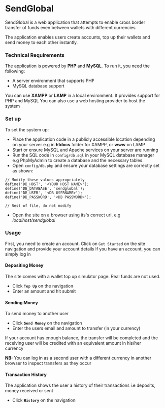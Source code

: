 # SendGlobal
SendGlobal is a web application that attempts to enable cross border transfer of funds even between wallets with different currencies

The application enables users create accounts, top up their wallets and send money to each other instantly.

### Technical Requirements
The application is powered by **PHP** and **MySQL**. To run it, you need the following:
- A server environment that supports PHP
- MySQL database support

You can use  **XAMPP** or **LAMP** in a local environment. It provides support for PHP and MySQL
You can also use a web hosting provider to host the system

### Set up
To set the system up:
- Place the application code in a publicly accessible location depending on your server
  e.g in **htdocs** folder for XAMPP, or **www** on LAMP
- Start or ensure MySQL and Apache services on your server are running
- Run the SQL code in `config/db.sql` in your MySQL database manager e.g PhpMyAdmin to create a database and the necessary tables
- Open `config/db.php` and ensure your database settings are correctly set as shown:
```
// Modify these values appropriately
define('DB_HOST', '<YOUR HOST NAME>');
define('DB_DATABASE', 'sendglobal');
define('DB_USER', '<DB USERNAME>');
define('DB_PASSWORD', '<DB PASSWORD>');

// Rest of file, do not modify
```
- Open the site on a browser using its's correct url, e.g *localhost/sendglobal*

### Usage
First, you need to create an account. Click on `Get Started` on the site navigation and provide your account details
If you have an account, you can simply log in

#### Depositing Money
The site comes with a wallet top up simulator page. Real funds are not used.
- Click **`Top Up`** on the navigation
- Enter an amount and hit submit

#### Sending Money
To send money to another user
- Click **`Send Money`** on the navigation
- Enter the users email and amount to transfer (in your currency)

If your account has enough balance, the transfer will be completed and the receiving user will be credited with an equivalent amount in his/her currency

**NB:** You can log in as a second user with a different currency in another browser to inspect transfers as they occur

#### Transaction History
The application shows the user a history of their transactions i.e deposits, money received or sent
- Click **`History`** on the navigation
